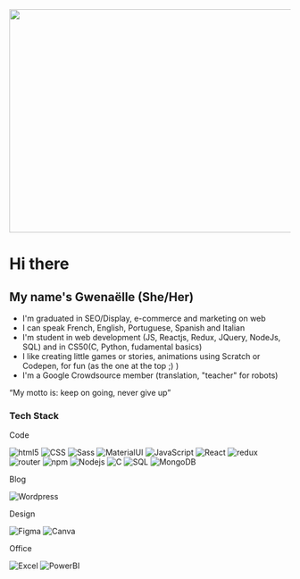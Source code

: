 
<img src="https://github.com/Gwenishere/Gwenishere/blob/master/colormove.gif" width=800px, height=400px>

# Hi there  
##  <span>My name's Gwenaëlle (She/Her)</span>

-  I'm graduated in SEO/Display, e-commerce and marketing on web
-  I can speak French, English, Portuguese, Spanish and Italian
-  I'm student in web development (JS, Reactjs, Redux, JQuery, NodeJs, SQL) and in CS50(C, Python, fudamental basics)
-  I like creating little games or stories, animations using Scratch or Codepen, for fun (as the one at the top ;) )
-  I'm a Google Crowdsource member (translation, "teacher" for robots)

<q font-size=20px>My motto is: keep on going, never give up</q>

###  Tech  Stack

<div>
  <p>Code</p>
  <img alt="html5" src="https://img.shields.io/badge/-HTML5-E34F26?style=flat-square&logo=html5&logoColor=white" />
  <img alt="CSS" src="https://img.shields.io/badge/CSS%20-%231572B6.svg?style=flat-square&logo=css3&logoColor=white" />
  <img alt="Sass" src="https://img.shields.io/badge/-Sass-CC6699?style=flat-square&logo=sass&logoColor=white" />
  <img alt="MaterialUI" src="https://img.shields.io/badge/-Material--UI-0081CB?style=flat-square&logo=material-ui&logoColor=white" />
  <img alt="JavaScript" src="https://img.shields.io/badge/JavaScript%20-%23F7DF1E.svg?style=flat-square&logo=javascript&logoColor=black" />
  <img alt="React" src="https://img.shields.io/badge/-React-45b8d8?style=flat-square&logo=react&logoColor=white" />
  <img alt="redux" src="https://img.shields.io/badge/-Redux-764ABC?style=flat-square&logo=redux&logoColor=white" />
  <img alt="router" src="https://img.shields.io/badge/-React_Router-CA4245?style=flat-square&logo=react-router&logoColor=white" />
  <img alt="npm" src="https://img.shields.io/badge/-NPM-CB3837?style=flat-square&logo=npm&logoColor=white" />
  <img alt="Nodejs" src="https://img.shields.io/badge/-Nodejs-43853d?style=flat-square&logo=Node.js&logoColor=white" />
  <img alt="C" src="https://img.shields.io/badge/-C-23F7DF1E?style=flat-square&logo=C&logoColor=white" />
  <img alt="SQL" src="https://img.shields.io/badge/-SQL-43899d?style=flat-square&logo=mysql&logoColor=white" />
  <img alt="MongoDB" src="https://img.shields.io/badge/MongoDB-4EA94B?style=flat-square&logo=mongodb&logoColor=white" />
</div>
 
<div>
  <p>Blog</p>
    <img alt="Wordpress" src="https://img.shields.io/badge/Wordpress-21759B?style=flat-square&logo=wordpress&logoColor=white" />
  </div>

<div>
  <p>Design</p>
  
 <img alt="Figma" src="https://img.shields.io/badge/Figma-F24E1E?style=flat-square&logo=figma&logoColor=white" />
 <img alt="Canva" src="https://img.shields.io/badge/Canva-%2300C4CC.svg?&style=flat-square&logo=Canva&logoColor=white" />
  
  </div>

<div>
  <p>Office</p>
  
 <img alt="Excel" src="https://img.shields.io/badge/Microsoft_Excel-217346?style=flat-square&logo=microsoft-excel&logoColor=white" />
 <img alt="PowerBI" src="https://img.shields.io/badge/PowerBI-F2C811?style=flat-square&logo=Power%20BI&logoColor=white" />
  </div>


